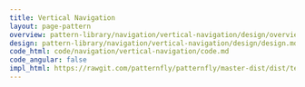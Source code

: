 ```yaml
---
title: Vertical Navigation
layout: page-pattern
overview: pattern-library/navigation/vertical-navigation/design/overview.md
design: pattern-library/navigation/vertical-navigation/design/design.md
code_html: code/navigation/vertical-navigation/code.md
code_angular: false
impl_html: https://rawgit.com/patternfly/patternfly/master-dist/dist/tests/vertical-navigation-with-secondary.html
---
```

